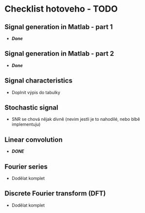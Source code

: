 # Checklist hotoveho - TODO
## Signal generation in Matlab - part 1
- ***Done***

## Signal generation in Matlab - part 2
- ***Done***

## Signal characteristics
- Doplnit výpis do tabulky

## Stochastic signal
- SNR se chová nějak divně (nevim jestli je to nahodilé, nebo blbě implementuju)

## Linear convolution
- ***DONE***

## Fourier series
- Dodělat komplet

## Discrete Fourier transform (DFT)
- Dodělat komplet
